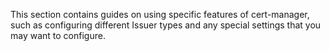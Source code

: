 This section contains guides on using specific features of cert-manager,
such as configuring different Issuer types and any special settings that
you may want to configure.
